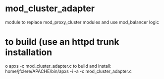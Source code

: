 # mod_cluster_adapter
module to replace mod_proxy_cluster modules and use mod_balancer logic
# to build (use an httpd trunk installation
o apxs -c mod_cluster_adapter.c to build and install: home/jfclere/APACHE/bin/apxs -i -a -c mod_cluster_adapter.c
